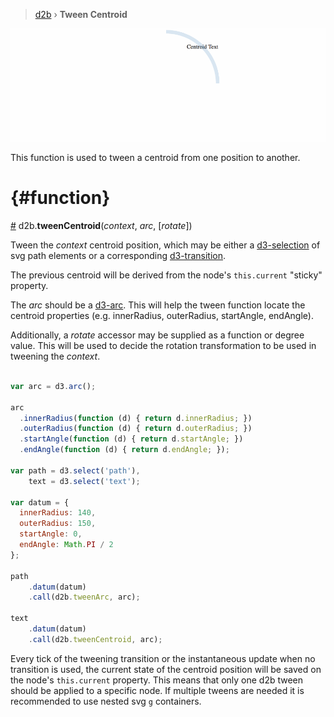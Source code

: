 > [d2b](../README.md) › **Tween Centroid**

![Local Image](../gifs/tween-centroid-utils.gif)

This function is used to tween a centroid from one position to another.

# {#function}
[#](#function) d2b.**tweenCentroid**(*context*, *arc*, [*rotate*])

Tween the *context* centroid position, which may be either a [d3-selection](https://github.com/d3/d3-selection) of svg path elements or a corresponding [d3-transition](https://github.com/d3/d3-transition).

The previous centroid will be derived from the node's `this.current` "sticky" property.

The *arc* should be a [d3-arc](https://github.com/d3/d3-shape#arc). This will help the tween function locate the centroid properties (e.g. innerRadius, outerRadius, startAngle, endAngle).

Additionally, a *rotate* accessor may be supplied as a function or degree value. This will be used to decide the rotation transformation to be used in tweening the *context*.

```javascript

var arc = d3.arc();

arc
  .innerRadius(function (d) { return d.innerRadius; })
  .outerRadius(function (d) { return d.outerRadius; })
  .startAngle(function (d) { return d.startAngle; })
  .endAngle(function (d) { return d.endAngle; });

var path = d3.select('path'),
    text = d3.select('text');

var datum = {
  innerRadius: 140,
  outerRadius: 150,
  startAngle: 0,
  endAngle: Math.PI / 2
};

path
    .datum(datum)
    .call(d2b.tweenArc, arc);

text
    .datum(datum)
    .call(d2b.tweenCentroid, arc);

```

Every tick of the tweening transition or the instantaneous update when no transition is used, the current state of the centroid position will be saved on the node's `this.current` property. This means that only one d2b tween should be applied to a specific node. If multiple tweens are needed it is recommended to use nested svg `g` containers.

